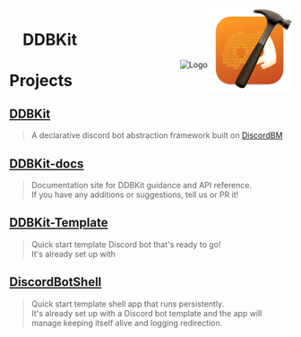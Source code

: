 <img src=".github/image.png" alt="Logo" align="right" width="150"/>

<div id="user-content-toc">
  <ul style="list-style: none;">
    <summary>
      <h1>DDBKit</h1>
    </summary>
  </ul>
</div>
<a href="https://github.com/sponsors/llsc12">
<img src="https://img.shields.io/static/v1?label=Sponsor&message=%E2%9D%A4&logo=GitHub&color=%23fe8e86" alt="Logo" align="right" height="20"/>
</a>

# Projects
## [DDBKit](https://github.com/DDBKit/DDBKit)
> A declarative discord bot abstraction framework built on [DiscordBM](https://github.com/DiscordBM/DiscordBM)

## [DDBKit-docs](https://github.com/DDBKit/DDBKit-docs)
> Documentation site for DDBKit guidance and API reference.<br>
> If you have any additions or suggestions, tell us or PR it!

## [DDBKit-Template](https://github.com/DDBKit/DDBKit-Template)
> Quick start template Discord bot that's ready to go!<br>
> It's already set up with

## [DiscordBotShell](https://github.com/DDBKit/DiscordBotShell)
> Quick start template shell app that runs persistently.<br>
> It's already set up with a Discord bot template and the app will manage keeping itself alive and logging redirection.

